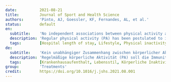 ```yaml
---
date:          2021-08-21
title:         Journal of Sport and Health Science
authors:       'Pinto, AJ, Goessler, KF, Fernandes, AL, et al.'
status:        default
en:
  subtitle:    'No independent associations between physical activity and clinical outcomes among hospitalized patients with moderate to severe COVID-19'
  description: 'Regular physical activity (PA) has been postulated to improve, or at least maintain, immunity across the life span. However, the link between physical (in)activity and coronavirus disease 2019 (COVID-19) remains to be established. This small-scale prospective cohort study is nested within a randomized controlled trial aimed to investigate the possible associations between PA levels and clinical outcomes among hospitalized patients with moderate to severe COVID-19. Hospitalized patients with COVID-19 (mean age: 54.9 years) were recruited from the Clinical Hospital of the School of Medicine of the University of Sao Paulo (a quaternary referral teaching hospital) and from Ibirapuera Field Hospital, both located in Sao Paulo, Brazil. PA level was assessed using the Baecke Questionnaire of Habitual Physical Activity. The primary outcome was hospital length of stay. The secondary outcomes were mortality, admission to the intensive care unit (ICU), and mechanical ventilation requirement. The median hospital length of stay was 7.0 ± 4.0 days; 3.3% of patients died, 13.8% were admitted to the ICU, and 8.6% required mechanical ventilation. Adjusted linear regression models showed that PA indices were not associated with hospital length of stay (work index: β = -0.57, sport index: β = 0.43, leisure-time index: β = 1.18, and total activity index: β = 0.20. None of the PA indices were associated with mortality, admission to the ICU, or mechanical ventilation requirement. Among hospitalized patients with COVID-19, PA did not independently associate with hospital length of stay or any other clinically relevant outcomes. These findings should be interpreted as meaning that, among already hospitalized patients with more severe forms of COVID-19, being active is a potential protective factor likely outweighed by a cluster of comorbidities (e.g., type 2 diabetes, hypertension, weight excess) and older age, suggesting that the benefit of PA against the worsening of COVID-19 may vary across stages of the disease.'
  tags:        [Hospital length of stay, Lifestyle, Physical inactivity, Prognosis, SARS-CoV-2]
de:
  subtitle:    'Kein unabhängiger Zusammenhang zwischen körperlicher Aktivität und klinischen Ergebnissen bei hospitalisierten Patienten mit mittelschwerer bis schwerer COVID-19'
  description: 'Regelmäßige körperliche Aktivität (PA) soll die Immunität über die gesamte Lebensspanne verbessern oder zumindest aufrechterhalten. Der Zusammenhang zwischen körperlicher (Un-)Aktivität und der Coronavirus-Erkrankung 2019 (COVID-19) ist jedoch noch nicht geklärt. Diese kleine, prospektive Kohortenstudie ist in eine randomisierte, kontrollierte Studie eingebettet, die darauf abzielt, die möglichen Zusammenhänge zwischen dem Grad der körperlichen Aktivität und den klinischen Ergebnissen bei hospitalisierten Patienten mit mittelschwerer bis schwerer COVID-19 zu untersuchen. Krankenhauspatienten mit COVID-19 (Durchschnittsalter: 54,9 Jahre) wurden aus dem Klinischen Krankenhaus der Medizinischen Fakultät der Universität von Sao Paulo (einem quartären Lehrkrankenhaus) und aus dem Ibirapuera Field Hospital, beide in Sao Paulo, Brasilien, rekrutiert. Der Grad der körperlichen Aktivität wurde anhand des Baecke-Fragebogens zur gewohnheitsmäßigen körperlichen Aktivität ermittelt. Der primäre Endpunkt war die Dauer des Krankenhausaufenthalts. Die sekundären Ergebnisse waren die Sterblichkeit, die Aufnahme auf die Intensivstation und die Notwendigkeit einer mechanischen Beatmung. Die mediane Aufenthaltsdauer im Krankenhaus betrug 7,0 ± 4,0 Tage; 3,3 % der Patienten starben, 13,8 % wurden auf die Intensivstation eingewiesen und 8,6 % mussten mechanisch beatmet werden. Angepasste lineare Regressionsmodelle zeigten, dass die PA-Indizes nicht mit der Dauer des Krankenhausaufenthalts assoziiert waren (Arbeitsindex: β = -0,57, Sportindex: β = 0,43, Freizeit-Index: β = 1,18, und Gesamtaktivitätsindex: β = 0.20. Keiner der PA-Indizes war mit der Sterblichkeit, der Aufnahme auf die Intensivstation oder der Notwendigkeit einer mechanischen Beatmung verbunden. Bei hospitalisierten Patienten mit COVID-19 war PA nicht unabhängig mit der Dauer des Krankenhausaufenthalts oder anderen klinisch relevanten Ergebnissen assoziiert. Diese Ergebnisse sollten dahingehend interpretiert werden, dass bei bereits hospitalisierten Patienten mit schwereren Formen von COVID-19 Aktivität ein potenzieller Schutzfaktor ist, der wahrscheinlich durch eine Reihe von Begleiterkrankungen (z. B. Typ-2-Diabetes, Bluthochdruck, Übergewicht) und ein höheres Alter aufgewogen wird, was darauf hindeutet, dass der Nutzen von PA gegen die Verschlimmerung von COVID-19 in den verschiedenen Stadien der Krankheit variieren kann.' 
  tags:        [Krankenhausaufenthalt, Lebensstil, Körperliche Inaktivität, Prognose, SARS-CoV-2]
group:         'Treatments'
credit:        https://doi.org/10.1016/j.jshs.2021.08.001
---
```

